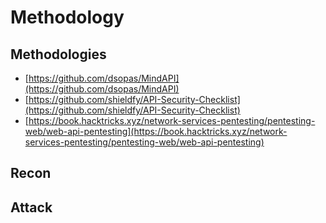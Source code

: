 # Methodology

## Methodologies

* [https://github.com/dsopas/MindAPI](https://github.com/dsopas/MindAPI)
* [https://github.com/shieldfy/API-Security-Checklist](https://github.com/shieldfy/API-Security-Checklist)
* [https://book.hacktricks.xyz/network-services-pentesting/pentesting-web/web-api-pentesting](https://book.hacktricks.xyz/network-services-pentesting/pentesting-web/web-api-pentesting)

## Recon

## Attack
